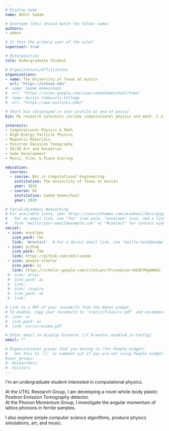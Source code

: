 ```yaml
---
# Display name
name: Akhil Sadam

# Username (this should match the folder name)
authors:
- admin

# Is this the primary user of the site?
superuser: true

# Role/position
role: Undergraduate Student

# Organizations/Affiliations
organizations:
- name: The University of Texas at Austin
  url: "https://utexas.edu"
#- name: Sadam Homeschool
#  url: "https://sites.google.com/view/sadamhomeschool/home"
#- name: Austin Community College
#  url: "https://www.austincc.edu/"

# Short bio (displayed in user profile at end of posts)
bio: My research interests include computational physics and math. I also create simulations and games with Unity (https://unity.com/) and cinematic music with FL Studio (https://www.image-line.com/flstudio/).

interests:
- Computational Physics & Math
- High-Energy Particle Physics
- Magnetic Materials
- Positron Emission Tomography
- 2D/3D Art and Animation
- Game Development
- Music, Film, & Piano Scoring

education:
  courses:
  - course: BSc in Computational Engineering
    institution: The University of Texas at Austin
    year: 2024
  - course: HS
    institution: Sadam Homeschool
    year: 2020

# Social/Academic Networking
# For available icons, see: https://sourcethemes.com/academic/docs/page-builder/#icons
#   For an email link, use "fas" icon pack, "envelope" icon, and a link in the
#   form "mailto:your-email@example.com" or "#contact" for contact widget.
social:
 - icon: envelope
   icon_pack: fas
   link: '#contact'  # For a direct email link, use "mailto:test@example.org".
 - icon: github
   icon_pack: fab
   link: https://github.com/akhilsadam
 - icon: google-scholar
   icon_pack: ai
   link: https://scholar.google.com/citations?hl=en&user=6G9FVRgAAAAJ
 #- icon: arxiv
 #  icon_pack: ai
 #  link: 
 #- icon: inspire
 #  icon_pack: ai
 #  link: 

# Link to a PDF of your resume/CV from the About widget.
# To enable, copy your resume/CV to `static/files/cv.pdf` and uncomment the lines above.
#- icon: cv
#  icon_pack: ai
#  link: cv/cv/resume.pdf

# Enter email to display Gravatar (if Gravatar enabled in Config)
email: ""

# Organizational groups that you belong to (for People widget)
#   Set this to `[]` or comment out if you are not using People widget.
#user_groups:
#- Researchers
#- Visitors
---
```

I'm an undergraduate student interested in computational physics.  

At the UTKL Research Group, I am developing a novel whole-body plastic Positron Emission Tomography detector.  
At the Phonon Momentum Group, I investigate the angular momentum of lattice phonons in ferrite samples. 

I also explore simple computer science algorithms, produce physics simulations, art, and music.
